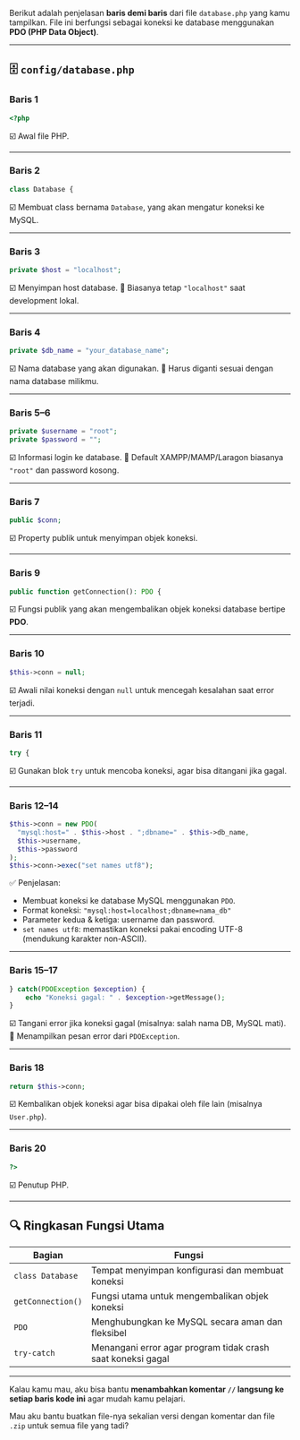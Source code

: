 Berikut adalah penjelasan **baris demi baris** dari file `database.php` yang kamu tampilkan. File ini berfungsi sebagai koneksi ke database menggunakan **PDO (PHP Data Object)**.

---

## 🗄️ `config/database.php`

### Baris 1

```php
<?php
```

☑️ Awal file PHP.

---

### Baris 2

```php
class Database {
```

☑️ Membuat class bernama `Database`, yang akan mengatur koneksi ke MySQL.

---

### Baris 3

```php
private $host = "localhost";
```

☑️ Menyimpan host database.
📝 Biasanya tetap `"localhost"` saat development lokal.

---

### Baris 4

```php
private $db_name = "your_database_name";
```

☑️ Nama database yang akan digunakan.
📝 Harus diganti sesuai dengan nama database milikmu.

---

### Baris 5–6

```php
private $username = "root";
private $password = "";
```

☑️ Informasi login ke database.
📝 Default XAMPP/MAMP/Laragon biasanya `"root"` dan password kosong.

---

### Baris 7

```php
public $conn;
```

☑️ Property publik untuk menyimpan objek koneksi.

---

### Baris 9

```php
public function getConnection(): PDO {
```

☑️ Fungsi publik yang akan mengembalikan objek koneksi database bertipe **PDO**.

---

### Baris 10

```php
$this->conn = null;
```

☑️ Awali nilai koneksi dengan `null` untuk mencegah kesalahan saat error terjadi.

---

### Baris 11

```php
try {
```

☑️ Gunakan blok `try` untuk mencoba koneksi, agar bisa ditangani jika gagal.

---

### Baris 12–14

```php
$this->conn = new PDO(
  "mysql:host=" . $this->host . ";dbname=" . $this->db_name,
  $this->username,
  $this->password
);
$this->conn->exec("set names utf8");
```

✅ Penjelasan:

* Membuat koneksi ke database MySQL menggunakan `PDO`.
* Format koneksi:
  `"mysql:host=localhost;dbname=nama_db"`
* Parameter kedua & ketiga: username dan password.
* `set names utf8`: memastikan koneksi pakai encoding UTF-8 (mendukung karakter non-ASCII).

---

### Baris 15–17

```php
} catch(PDOException $exception) {
    echo "Koneksi gagal: " . $exception->getMessage();
}
```

☑️ Tangani error jika koneksi gagal (misalnya: salah nama DB, MySQL mati).
📢 Menampilkan pesan error dari `PDOException`.

---

### Baris 18

```php
return $this->conn;
```

☑️ Kembalikan objek koneksi agar bisa dipakai oleh file lain (misalnya `User.php`).

---

### Baris 20

```php
?>
```

☑️ Penutup PHP.

---

## 🔍 Ringkasan Fungsi Utama

| Bagian            | Fungsi                                                      |
| ----------------- | ----------------------------------------------------------- |
| `class Database`  | Tempat menyimpan konfigurasi dan membuat koneksi            |
| `getConnection()` | Fungsi utama untuk mengembalikan objek koneksi              |
| `PDO`             | Menghubungkan ke MySQL secara aman dan fleksibel            |
| `try-catch`       | Menangani error agar program tidak crash saat koneksi gagal |

---

Kalau kamu mau, aku bisa bantu **menambahkan komentar `//` langsung ke setiap baris kode ini** agar mudah kamu pelajari.

Mau aku bantu buatkan file-nya sekalian versi dengan komentar dan file `.zip` untuk semua file yang tadi?
